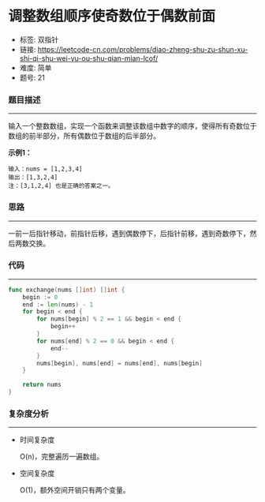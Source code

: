 # 调整数组顺序使奇数位于偶数前面

- 标签: 双指针
- 链接: https://leetcode-cn.com/problems/diao-zheng-shu-zu-shun-xu-shi-qi-shu-wei-yu-ou-shu-qian-mian-lcof/
- 难度: 简单
- 题号: 21

### 题目描述

---

输入一个整数数组，实现一个函数来调整该数组中数字的顺序，使得所有奇数位于数组的前半部分，所有偶数位于数组的后半部分。

**示例1：**

```
输入：nums = [1,2,3,4]
输出：[1,3,2,4] 
注：[3,1,2,4] 也是正确的答案之一。
```

### 思路

---

一前一后指针移动，前指针后移，遇到偶数停下，后指针前移，遇到奇数停下，然后两数交换。

### 代码

---

```go
func exchange(nums []int) []int {
    begin := 0
    end := len(nums) - 1
    for begin < end {
        for nums[begin] % 2 == 1 && begin < end {
            begin++
        }
        for nums[end] % 2 == 0 && begin < end {
            end--
        }
        nums[begin], nums[end] = nums[end], nums[begin]
    }

    return nums
}
```

### 复杂度分析

---

- 时间复杂度

    O(n)，完整遍历一遍数组。

- 空间复杂度

    O(1)，额外空间开销只有两个变量。